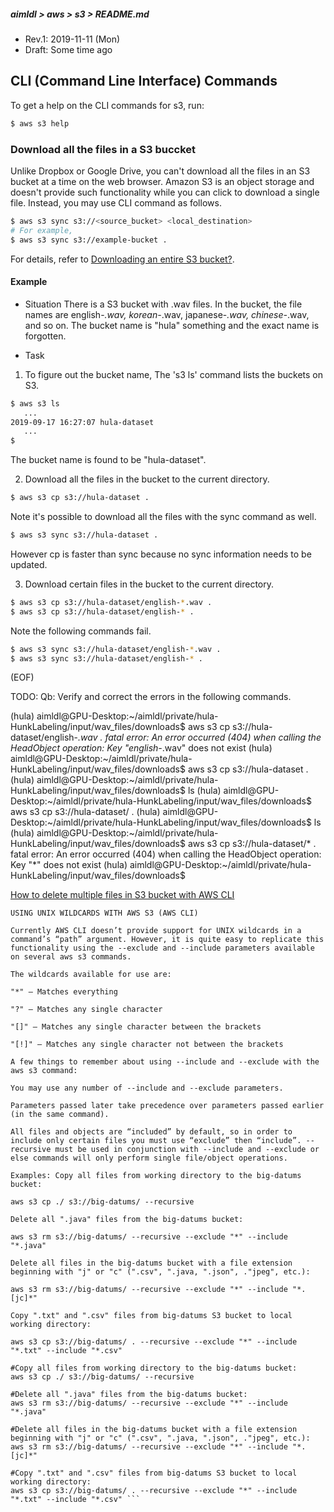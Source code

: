##### aimldl > aws > s3 > README.md
* Rev.1: 2019-11-11 (Mon)
* Draft: Some time ago
## CLI (Command Line Interface) Commands
To get a help on the CLI commands for s3, run:
```bash
$ aws s3 help
```
### Download all the files in a S3 buccket
Unlike Dropbox or Google Drive, you can't download all the files in an S3 bucket at a time on the web browser. Amazon S3 is an object storage and doesn't provide such functionality while you can click to download a single file. Instead, you may use CLI command as follows.

```bash
$ aws s3 sync s3://<source_bucket> <local_destination>
# For example,
$ aws s3 sync s3://example-bucket .
```
For details, refer to [Downloading an entire S3 bucket?](https://stackoverflow.com/questions/8659382/downloading-an-entire-s3-bucket/55061863).

#### Example
* Situation
There is a S3 bucket with .wav files. In the bucket, the file names are english-*.wav, korean-*.wav, japanese-*.wav, chinese-*.wav, and so on. The bucket name is "hula" something and the exact name is forgotten.

* Task
1. To figure out the bucket name, The 's3 ls' command lists the buckets on S3.
```bash
$ aws s3 ls
   ...
2019-09-17 16:27:07 hula-dataset
   ...
$
```
The bucket name is found to be "hula-dataset".

2. Download all the files in the bucket to the current directory.
```bash
$ aws s3 cp s3://hula-dataset .
```
Note it's possible to download all the files with the sync command as well. 
```bash
$ aws s3 sync s3://hula-dataset .
```
However cp is faster than sync because no sync information needs to be updated.

3. Download certain files in the bucket to the current directory.
```bash
$ aws s3 cp s3://hula-dataset/english-*.wav .
$ aws s3 cp s3://hula-dataset/english-* .
```
Note the following commands fail.
```bash
$ aws s3 sync s3://hula-dataset/english-*.wav .
$ aws s3 sync s3://hula-dataset/english-* .
```
(EOF)

TODO: Qb: Verify and correct the errors in the following commands.

(hula) aimldl@GPU-Desktop:~/aimldl/private/hula-HunkLabeling/input/wav_files/downloads$ aws s3 cp s3://hula-dataset/english-*.wav .
fatal error: An error occurred (404) when calling the HeadObject operation: Key "english-*.wav" does not exist
(hula) aimldl@GPU-Desktop:~/aimldl/private/hula-HunkLabeling/input/wav_files/downloads$ aws s3 cp s3://hula-dataset .
(hula) aimldl@GPU-Desktop:~/aimldl/private/hula-HunkLabeling/input/wav_files/downloads$ ls
(hula) aimldl@GPU-Desktop:~/aimldl/private/hula-HunkLabeling/input/wav_files/downloads$ aws s3 cp s3://hula-dataset/ .
(hula) aimldl@GPU-Desktop:~/aimldl/private/hula-HunkLabeling/input/wav_files/downloads$ ls
(hula) aimldl@GPU-Desktop:~/aimldl/private/hula-HunkLabeling/input/wav_files/downloads$ aws s3 cp s3://hula-dataset/* .
fatal error: An error occurred (404) when calling the HeadObject operation: Key "*" does not exist
(hula) aimldl@GPU-Desktop:~/aimldl/private/hula-HunkLabeling/input/wav_files/downloads$ 

[How to delete multiple files in S3 bucket with AWS CLI](https://stackoverflow.com/questions/41733318/how-to-delete-multiple-files-in-s3-bucket-with-aws-cli)
```
USING UNIX WILDCARDS WITH AWS S3 (AWS CLI)

Currently AWS CLI doesn’t provide support for UNIX wildcards in a command’s “path” argument. However, it is quite easy to replicate this functionality using the --exclude and --include parameters available on several aws s3 commands.

The wildcards available for use are:

"*" – Matches everything

"?" – Matches any single character

"[]" – Matches any single character between the brackets

"[!]" – Matches any single character not between the brackets

A few things to remember about using --include and --exclude with the aws s3 command:

You may use any number of --include and --exclude parameters.

Parameters passed later take precedence over parameters passed earlier (in the same command).

All files and objects are “included” by default, so in order to include only certain files you must use “exclude” then “include”. --recursive must be used in conjunction with --include and --exclude or else commands will only perform single file/object operations.

Examples: Copy all files from working directory to the big-datums bucket:

aws s3 cp ./ s3://big-datums/ --recursive

Delete all ".java" files from the big-datums bucket:

aws s3 rm s3://big-datums/ --recursive --exclude "*" --include "*.java"

Delete all files in the big-datums bucket with a file extension beginning with "j" or "c" (".csv", ".java, ".json", ."jpeg", etc.):

aws s3 rm s3://big-datums/ --recursive --exclude "*" --include "*.[jc]*"

Copy ".txt" and ".csv" files from big-datums S3 bucket to local working directory:

aws s3 cp s3://big-datums/ . --recursive --exclude "*" --include "*.txt" --include "*.csv"

#Copy all files from working directory to the big-datums bucket:
aws s3 cp ./ s3://big-datums/ --recursive

#Delete all ".java" files from the big-datums bucket:
aws s3 rm s3://big-datums/ --recursive --exclude "*" --include "*.java"

#Delete all files in the big-datums bucket with a file extension beginning with "j" or "c" (".csv", ".java, ".json", ."jpeg", etc.):
aws s3 rm s3://big-datums/ --recursive --exclude "*" --include "*.[jc]*"

#Copy ".txt" and ".csv" files from big-datums S3 bucket to local working directory:
aws s3 cp s3://big-datums/ . --recursive --exclude "*" --include "*.txt" --include "*.csv" ```
```
